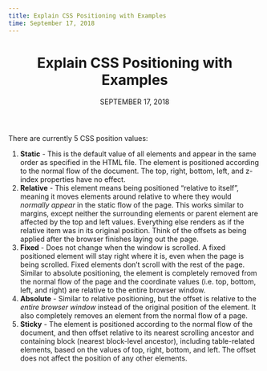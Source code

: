 ```yaml
---
title: Explain CSS Positioning with Examples
time: September 17, 2018
---
```



<main class='blogposts__container'>
  <header>
    <h1>Explain CSS Positioning with Examples</h1>
    <time datetime="2018-11-17">SEPTEMBER 17, 2018</time>
  </header>
  <p>There are currently 5 CSS position values:</p>
    <ol class='blogpost--ol-indent'>
      <li>
        <strong>Static</strong> - This is the default value of all elements and appear in the same order as
        specified in the HTML file. The element is positioned according to the normal flow of the document. The
        top, right, bottom, left, and z-index properties have no effect.
        <script src="https://gist.github.com/gvaldez8/7b99b8230eb3780bfa9a814b4f026ab9.js"></script>
        <script src="https://gist.github.com/gvaldez8/9da0108cd7b19539ffde6fd051b7c773.js"></script>
      </li>
      <li>
        <strong>Relative</strong> - This element means being positioned &#8220;relative to itself&#8221;, meaning it moves elements around relative to where they would <em>normally appear</em> in the static flow of the page. This works similar to margins, except neither the surrounding elements or parent element are affected by the top and left values. Everything else renders as if the relative item was in its original position. Think of the offsets as being applied after the browser finishes laying out the page.
        <script src="https://gist.github.com/gvaldez8/7b99b8230eb3780bfa9a814b4f026ab9.js"></script>
        <script src="https://gist.github.com/gvaldez8/c9dcba6a1d16582d3eeceac779bd5a8c.js"></script>
      </li>
      <li>
        <strong>Fixed</strong> - Does not change when the window is scrolled. A fixed positioned element will stay
        right where it is, even when the page is being scrolled. Fixed elements don’t scroll with the rest of the
        page. Similar to absolute positioning, the element is completely removed from the normal flow of the page
        and the coordinate values (i.e. top, bottom, left, and right) are relative to the entire browser window.
        <script src="https://gist.github.com/gvaldez8/7b99b8230eb3780bfa9a814b4f026ab9.js"></script>
        <script src="https://gist.github.com/gvaldez8/3ec568c0190b71fcfe1a863ea2729d4d.js"></script>
      </li>
      <li>
        <strong>Absolute</strong> - Similar to relative positioning, but the offset is relative to the <em>entire
          browser window</em> instead of the original position of the element. It also completely removes an
        element from the normal flow of a page.
        <script src="https://gist.github.com/gvaldez8/7b99b8230eb3780bfa9a814b4f026ab9.js"></script>
        <script src="https://gist.github.com/gvaldez8/c1cbf7283073b937098dc25647b095bf.js"></script>
      </li>
      <li>
        <strong>Sticky</strong> - The element is positioned according to the normal flow of the document, and then
        offset relative to its nearest scrolling ancestor and containing block (nearest block-level ancestor),
        including table-related elements, based on the values of top, right, bottom, and left. The offset does not
        affect the position of any other elements.
        <script src="https://gist.github.com/gvaldez8/91fb3ed620b26207c569d839e69d4330.js"></script>
        <script src="https://gist.github.com/gvaldez8/c3c13fe8361ecac5d92ab986400defa4.js"></script>
      </li>
    </ol>
</main>